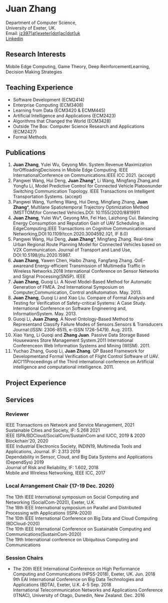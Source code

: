 # Juan Zhang

Department of Computer Science,  <br>
University of Exeter, UK. <br>
Email: [jz397[at]exeter[dot]ac[dot]uk](jz397@exeter.ac.uk) <br>
[Linkedin](https://www.linkedin.com/in/juan-zhang-94957076/)


## Research Interests
Mobile Edge Computing, Game Theory, Deep ReinforcementLearning, Decision Making Strategies <br>

## Teaching Experience
* Software Development (ECM2414) <br>
* Enterprise Computing (ECM3408) <br>
* Learning from Data (ECM3420 \& ECMM445)<br>
* Artificial Intelligence and Applications (ECM2423)<br>
* Algorithms that Changed the World (ECM3428)<br>
* Outside The Box: Computer Science Research and Applications (ECM2427)<br>
* Formal Methods

## Publications
1. **Juan Zhang**, Yulei Wu, Geyong Min. System Revenue Maximization forOffloadingDecisions in Mobile Edge Computing. IEEE InternationalConference on Communications.IEEE ICC 2021. (accept)
2. Pangwei Wang,  Hui Deng, **Juan  Zhang***,  Li Wang,  Mingfang Zhang,and Yongfu Li, Model Predictive Control for Connected Vehicle Platoonunder Switching  Communication  Topology. IEEE Transactions on Intelligent Transportation Systems. (accept)
3. Pangwei Wang, Yunfeng Wang, Hui Deng, Mingfang Zhang, **Juan Zhang***, Multilane Spatiotemporal Trajectory Optimization Method (MSTTOM)for Connected Vehicles.DOI: 10.1155/2020/8819911
8. **Juan Zhang**, Yulei Wu*, Geyong Min, Fei Hao, Laizhong Cui.  Balancing Energy Consumption and Reputation Gain of UAV Scheduling in  EdgeComputing.IEEE  Transactions  on  Cognitive  Communicationsand Networking,DOI:10.1109/tccn.2020.3004592.(Q1, IF 8.0)
7. Pangwei  Wang,  Hui  Deng, **Juan  Zhang***,  Mingfang  Zhang. Real-time Urban Regional Route Planning Model for Connected Vehicles based on V2X Communication. Journal of Transport and Land  Use,  DOI:10.5198/jtlu.2020.15987.
7. **Juan Zhang**, Yawen Chen, Haibo Zhang, Fangfang Zhang. QoE-awareand Energy-efficient Transmission of Multimedia Traffic in Wireless Networks.2018 International Conference on Sensor Networks and Signal Processing(SNSP). IEEE
8. **Juan  Zhang**, Guoqi  Li. A Novel Model-Based Method for Automatic Generation of FMEA. 2nd International Symposium on Computer,Communication, Control andAutomation. May.  2013.
9. **Juan  Zhang**,  Guoqi Li and Xiao Liu. Compare of Formal  Analysis and Testing for Verification of Safety-critical Systems: A Case  Study. International Conference on Software Engineering and, InformationSystem. May. 2013.
10. Guoqi Li, **Juan Zhang**. A Novel Ontology-Based Method to Representand Classify Failure Modes of Sensors.Sensors & Transducers Journal:(ISSN: 2306-8515, e-ISSN 1726-5479). Aug.  2013.
11. Xiao  Yang, Li Guoqi and **Zhang Juan**. Passive Data Storage Based Housewares Store Management System.2011 International Conferenceon Web Information Systems and Mining (WISM). 2011.
12. Yuchao Zhang, Guoqi Li, **Juan Zhang**. QP Based Framework for Developmentand  Formal Verification of Flight Control Software of UAV. AICI‘11Proceedings of the Third international conference on Artificial intelligence and computational intelligence. 2011.

## Project Experience

## Services
### Reviewer

 IEEE Transactions on Network and Service Management, 2021 <br>
Sustainable Cities and Society, IF: 5.268 2021 <br>
 IEEE ISPA/BDCloud/SocialCom/SustainCom and IUCC, 2019  \&  2020
Blockchain'20, 2020 <br>
IEEE Industrial Electronics Society, INDIN19, Multimedia Tools and Applications, Journal. IF: 2.313 2019 <br>
 Dependability in Sensor, Cloud, and Big Data Systems and Applications (DependSys) 2019 <br>
 Journal of Risk and Reliability, IF: 1.602, 2018 <br>
 Mobile and Wireless Networking, IEEE ICC, 2017 <br>


### Local Arrangement Chair {17-19 Dec. 2020}

 The 13th IEEE International symposium on Social Computing and Networking (SocialCom-2020), Exeter, U.K. <br>
 The 18th IEEE International symposium on Parallel and Distributed Processing with Applications (ISPA-2020)<br>
 The 10th IEEE International Conference on Big Data and Cloud Computing (BDCloud-2020)<br>
 The 10th IEEE International Conference on Suatainable Computing and Communications(SustainCom-2020)<br>
 The 19th International conference on Ubiquitous Computing and Communications<br>



### Session Chairs

+ The 20th IEEE International Conference on High Performance Computing and Communications (HPSS-2018), Exeter, UK. Jun. 2018 <br>
 9th EAI International Conference  on Big Data Technologies and Applications (BDTA), Exeter, U.K. 4-5 Sep. 2018<br>
International Telecommunication Networks and Applications Conference (ITNAC), University of Otago, Dunedin, New Zealand. Dec. 2016<br>
